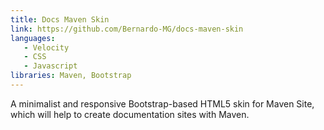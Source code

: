 ```yaml
---
title: Docs Maven Skin
link: https://github.com/Bernardo-MG/docs-maven-skin
languages: 
   - Velocity
   - CSS
   - Javascript
libraries: Maven, Bootstrap
---
```

A minimalist and responsive Bootstrap-based HTML5 skin for Maven Site, which will help to create documentation sites with Maven.
